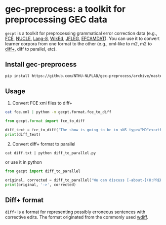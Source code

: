 # gec-preprocess: a toolkit for preprocessing GEC data
`gecpt` is a toolkit for preprocessing grammatical error correction data (e.g., [FCE](https://ilexir.co.uk/datasets/index.html), [NUCLE](https://www.comp.nus.edu.sg/~nlp/conll14st.html), [Lang-8](https://sites.google.com/site/naistlang8corpora/), [WikEd](http://romang.home.amu.edu.pl/wiked/wiked.html), [JFLEG](https://github.com/keisks/jfleg), [EFCAMDAT](https://corpus.mml.cam.ac.uk/efcamdat2/)).
You can use it to convert learner corpora from one format to the other (e.g., xml-like to m2, m2 to [diff+](#diff+-format), diff to parallel, etc).

## Install gec-preprocess

```bash
pip install https://github.com/NTHU-NLPLAB/gec-preprocess/archive/master.zip
```

## Usage

1. Convert FCE xml files to diff+
```bash
cat fce.xml | python -m gecpt.format.fce_to_diff
```

```python
from gecpt.format import fce_to_diff

diff_text = fce_to_diff('The show is going to be in <NS type="MD"><c>the</c></NS> Central Exhibition Hall')
print(diff_text)
```

2. Convert diff+ format to parallel
```console
cat diff.txt | python diff_to_parallel.py
```

or use it in python

```python
from gecpt import diff_to_parallel

original, corrected = diff_to_parallel("We can discuss [-about-](U:PREP) the issue.")
print(original, '->', corrected)
```

## Diff+ format
`diff+` is a format for representing possibly erroneous sentences with corrective edits.
The format originated from the commonly used [wdiff](https://www.gnu.org/software/wdiff/).